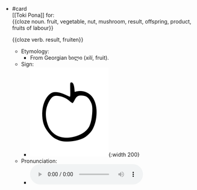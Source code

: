 - #card  
  [[Toki Pona]] for:  
  {{cloze noun. fruit, vegetable, nut, mushroom, result, offspring, product, fruits of labour}}
  
  {{cloze verb. result, fruiten}}
	- Etymology:
		- From Georgian ხილი (*xili*, fruit).
	- Sign:
		- ![Kili_-_sitelen_pona_in_Sonja_Lang's_handwriting.svg](../assets/Kili_-_sitelen_pona_in_Sonja_Lang's_handwriting_1657537822669_0.svg){:width 200}
	- Pronunciation:
		- ![](../assets/Toki_Pona_-_jan_Lakuse_-_kili_1657465007768_0.ogg)